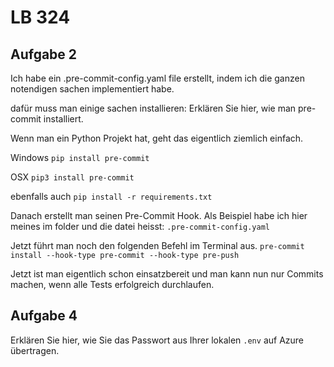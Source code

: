 # LB 324

## Aufgabe 2
Ich habe ein .pre-commit-config.yaml file erstellt, indem ich die ganzen notendigen sachen implementiert habe.

dafür muss man einige sachen installieren:
Erklären Sie hier, wie man pre-commit installiert.

Wenn man ein Python Projekt hat, geht das eigentlich ziemlich einfach.

Windows
```pip install pre-commit```

OSX
```pip3 install pre-commit```

ebenfalls auch
```pip install -r requirements.txt```

Danach erstellt man seinen Pre-Commit Hook. Als Beispiel habe ich hier meines im folder und die datei heisst:
```.pre-commit-config.yaml```

Jetzt führt man noch den folgenden Befehl im Terminal aus.
```pre-commit install --hook-type pre-commit --hook-type pre-push```

Jetzt ist man eigentlich schon einsatzbereit und man kann nun nur Commits machen, wenn alle Tests erfolgreich durchlaufen.

## Aufgabe 4
Erklären Sie hier, wie Sie das Passwort aus Ihrer lokalen `.env` auf Azure übertragen.
